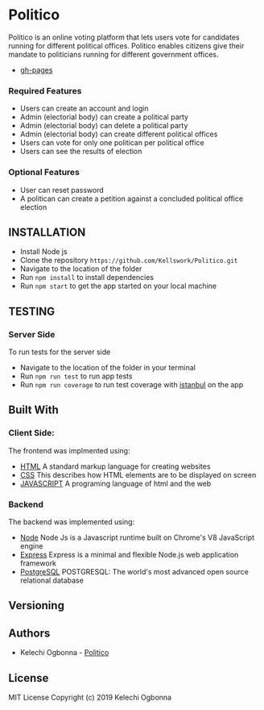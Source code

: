# Politico

Politico is an online voting platform that lets users vote for candidates running for different political offices. Politico enables citizens give their mandate to politicians running for different government offices.
- [gh-pages](https://kellswork.github.io/Politico/)

### Required Features

- Users can create an account and login
- Admin (electorial body) can create a political party
- Admin (electorial body) can delete a political party
- Admin (electorial body) can create different political offices
- Users can vote for only one politican per political office
- Users can see the results of election

### Optional Features
- User can reset password
- A politican can create a petition against a concluded political office election

## INSTALLATION
- Install Node js
- Clone the repository `https://github.com/Kellswork/Politico.git`
- Navigate to the location of the folder
- Run `npm install` to install dependencies
- Run `npm start` to get the app started on your local machine

## TESTING 
### Server Side
To run tests for the server side

- Navigate to the location of the folder in your terminal
- Run `npm run test` to run app tests
- Run `npm run coverage` to run test coverage with [istanbul]() on the app

## Built With

### Client Side:

The frontend was implmented using:

- [HTML]() A standard markup language for creating websites
- [CSS]() This describes how HTML elements are to be displayed on screen
- [JAVASCRIPT](https://www.javascript.com/) A programing language of html and the web

### Backend
The backend was implemented using:

- [Node](https://nodejs.org/en/) Node Js is a Javascript runtime built on Chrome's V8 JavaScript engine
- [Express](https://expressjs.com/) Express is a minimal and flexible Node.js web application framework
- [PostgreSQL](https://www.postgresql.org/) POSTGRESQL: The world's most advanced open source relational database

## Versioning

## Authors

- Kelechi Ogbonna - [Politico](https://kellswork.github.io/Politico/)

## License
MIT License
Copyright (c) 2019 Kelechi Ogbonna
